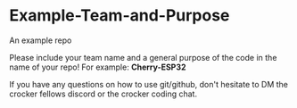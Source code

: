 # Example-Team-and-Purpose
An example repo

Please include your team name and a general purpose of the code in the name of your repo! For example: **Cherry-ESP32**

If you have any questions on how to use git/github, don't hesitate to DM the crocker fellows discord or the crocker coding chat.
